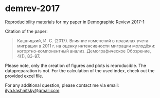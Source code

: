 # demrev-2017
Reproducibility materials for my paper in Demographic Review 2017-1  
  
Citation of the paper:
>Кашницкий, И. С. (2017). Влияние изменений в правилах учета миграции в 2011 г. на оценку интенсивности миграции молодёжи: когортно-компонентный анализ. Демографическое Обозрение, 4(1), 83–97.

Please note, only the creation of figures and plots is reproducible. The datapreparation is not. For the calculation of the used index, check out the provided excel file.

For any additional question, please contact me via email: ilya.kashnitsky@gmail.com
